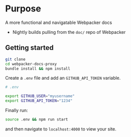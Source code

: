 # Purpose

A more functional and navigatable Webpacker docs

- Nightly builds pulling from the `doc/` repo of Webpacker

## Getting started

```bash
git clone
cd webpacker-docs-proxy
bundle install && npm install
```

Create a `.env` file and add an `GITHUB_API_TOKEN` variable.

```bash
# .env

export GITHUB_USER="myusername"
export GITHUB_API_TOKEN="1234"
```

Finally run:

```bash
source .env && npm run start
```

and then navigate to `localhost:4000` to view your site.
